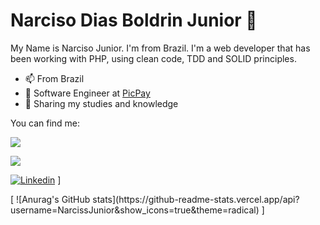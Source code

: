 # Narciso Dias Boldrin Junior 🌱

My Name is Narciso Junior. I'm from Brazil. I'm a web developer that has been working with PHP, using clean code, TDD and SOLID principles.

- 📫 From Brazil
- 🌱 Software Engineer at [PicPay](https://picpay.com/)
- 💬 Sharing my studies and knowledge

You can find me:

<div>
<a href="https://twitter.com/wtfnarciso" target="_blank"><img src="https://img.shields.io/badge/Twitter-1DA1F2?style=for-the-badge&logo=twitter&logoColor=white"></a>

<a href="https://discordapp.com/users/341064428168544257" target="_blank"><img src="https://img.shields.io/badge/Discord-7289DA?style=for-the-badge&logo=discord&logoColor=white"></a>
</div>

[
![Linkedin](https://img.shields.io/badge/LinkedIn-0077B5?style=for-the-badge&logo=linkedin&logoColor=white)](https://img.shields.io/badge/LinkedIn-0077B5?style=for-the-badge&logo=linkedin&logoColor=white)
]

<div>
[
![Anurag's GitHub stats](https://github-readme-stats.vercel.app/api?username=NarcissJunior&show_icons=true&theme=radical)
]
</div>






<!--
**NarcissJunior/NarcissJunior** is a ✨ _special_ ✨ repository because its `README.md` (this file) appears on your GitHub profile.

Here are some ideas to get you started:

- 🔭 I’m currently working on ...
- 🌱 I’m currently learning ...
- 👯 I’m looking to collaborate on ...
- 🤔 I’m looking for help with ...
- 💬 Ask me about ...
- 📫 How to reach me: ...
- 😄 Pronouns: ...
- ⚡ Fun fact: ...
-->
